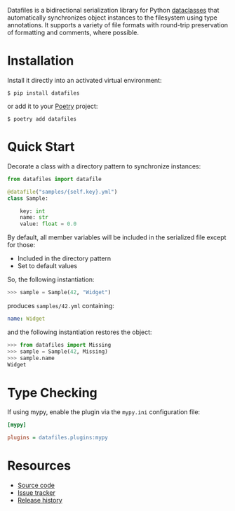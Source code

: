 Datafiles is a bidirectional serialization library for Python [dataclasses](https://docs.python.org/3/library/dataclasses.html) that automatically synchronizes object instances to the filesystem using type annotations. It supports a variety of file formats with round-trip preservation of formatting and comments, where possible.

# Installation

Install it directly into an activated virtual environment:

```text
$ pip install datafiles
```

or add it to your [Poetry](https://poetry.eustace.io/) project:

```text
$ poetry add datafiles
```

# Quick Start

Decorate a class with a directory pattern to synchronize instances:

```python
from datafiles import datafile

@datafile("samples/{self.key}.yml")
class Sample:

    key: int
    name: str
    value: float = 0.0
```

By default, all member variables will be included in the serialized file except for those:

- Included in the directory pattern
- Set to default values

So, the following instantiation:

```python
>>> sample = Sample(42, "Widget")
```

produces `samples/42.yml` containing:

```yaml
name: Widget
```

and the following instantiation restores the object:

```python
>>> from datafiles import Missing
>>> sample = Sample(42, Missing)
>>> sample.name
Widget
```

# Type Checking

If using mypy, enable the plugin via the `mypy.ini` configuration file:

```ini
[mypy]

plugins = datafiles.plugins:mypy
```

# Resources

- [Source code](https://github.com/jacebrowning/datafiles)
- [Issue tracker](https://github.com/jacebrowning/datafiles/issues)
- [Release history](https://github.com/jacebrowning/datafiles/blob/develop/CHANGELOG.md)
